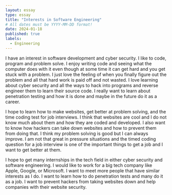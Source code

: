 ```yaml
---
layout: essay
type: essay
title: "Interests in Software Engineering"
# All dates must be YYYY-MM-DD format!
date: 2024-01-18
published: true
labels:
  - Engineering
---
```



I have an interest in software development and cyber security. I like to code, program and problem solve. I enjoy writing code and seeing what the computer does with it even though at some time it can get hard and you get stuck with a problem. I just love the feeling of when you finally figure out the problem and all that hard work is paid off and not wasted. I love learning about cyber security and all the ways to hack into programs and reverse engineer them to learn their source code. I really want to learn about penetration testing and how it is done and maybe in the future do it as a career.

I hope to learn how to make websites, get better at problem solving, and the time coding test for job interviews. I think that websites are cool and I do not know much about them and how they are coded and developed. I also want to know how hackers can take down websites and how to prevent them from doing that. I think my problem solving is good but I can always improve. I am not that great in pressure situations and the timed coding question for a job interview is one of the important things to get a job and I want to get better at them.

I hope to get many internships in the tech field in either cyber security and software engineering. I would like to work for a big tech company like Apple, Google, or Microsoft. I want to meet more people that have similar interests as I do. I want to learn how to do penetration tests and many do it as a job. I want to prevent hackers from taking websites down and help companies with their website security.                    




